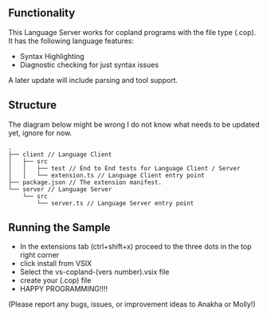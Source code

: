 
## Functionality

This Language Server works for copland programs with the file type (.cop). It has the following language features:
- Syntax Highlighting 
- Diagnostic checking for just syntax issues

A later update will include parsing and tool support.

## Structure
The diagram below might be wrong I do not know what needs to be updated yet, ignore for now.
```
.
├── client // Language Client
│   ├── src
│   │   ├── test // End to End tests for Language Client / Server
│   │   └── extension.ts // Language Client entry point
├── package.json // The extension manifest.
└── server // Language Server
    └── src
        └── server.ts // Language Server entry point
```

## Running the Sample

- In the extensions tab (ctrl+shift+x) proceed to the three dots in the top right corner
- click install from VSIX 
- Select the vs-copland-(vers number).vsix file 
- create your (.cop) file
- HAPPY PROGRAMMING!!!!

(Please report any bugs, issues, or improvement ideas to Anakha or Molly!)